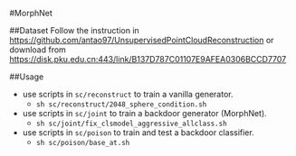 #MorphNet

##Dataset
Follow the instruction in https://github.com/antao97/UnsupervisedPointCloudReconstruction or download from https://disk.pku.edu.cn:443/link/B137D787C01107E9AFEA0306BCCD7707

##Usage
* use scripts in `sc/reconstruct` to train a vanilla generator.
    *   `sh sc/reconstruct/2048_sphere_condition.sh`
* use scripts in `sc/joint` to train a backdoor generator (MorphNet).
    *   `sh sc/joint/fix_clsmodel_aggressive_allclass.sh`
* use scripts in `sc/poison` to train and test a backdoor classifier.
    *   `sh sc/poison/base_at.sh` 







